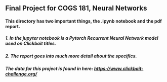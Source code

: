
## Final Project for COGS 181, Neural Networks

#### This directory has two important things, the .ipynb notebook and the pdf report.
##### 1. In the jupyter notebook is a Pytorch Recurrent Neural Network model used on Clickbait titles.
##### 2. The report goes into much more detail about the specifics.

##### The data for this project is found in here: https://www.clickbait-challenge.org/
